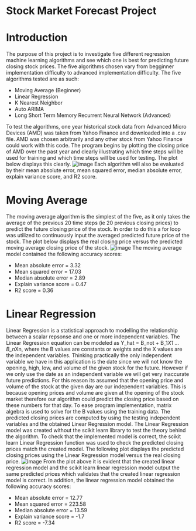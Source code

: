 # Stock Market Forecast Project

# Introduction
The purpose of this project is to investigate five different regression machine learning algorithms and see which one is best for predicting future closing stock prices. The five algorithms chosen vary from begginner implementation difficulty to advanced implementation difficulty. The five algorithms tested are as such: 
  - Moving Average (Beginner)
  - Linear Regression
  - K Nearest Neighbor
  - Auto ARIMA
  - Long Short Term Memory Recurrent Neural Network (Advanced)

To test the algorithms, one year historical stock data from Advanced Micro Devices (AMD) was taken from Yahoo Finance and downloaded into a .csv file. AMD was chosen arbitrarily and any other stock from Yahoo Finance could work with this code. The program begins by plotting the closing price of AMD over the past year and clearly illustrating which time steps will be used for training and which time steps will be used for testing. The plot below displays this clearly. 
![image](https://user-images.githubusercontent.com/37299986/117724558-edb01600-b1b1-11eb-943b-1e59e877dd7d.png)
Each algorithm will also be evaluated by their mean absolute error, mean squared error, median absolute error, explain variance score, and R2 score. 

# Moving Average
The moving average algorithm is the simplest of the five, as it only takes the average of the previous 20 time steps (ie 20 previous closing prices) to predict the future closing price of the stock. In order to do this a for loop was utilized to continuously input the averaged predicted future price of the stock. The plot below displays the real closing price versus the predicted moving average closing price of the stock. 
![image](https://user-images.githubusercontent.com/37299986/117724689-1f28e180-b1b2-11eb-9663-4067084885b9.png)
The moving average model contained the following accuracy scores: 
  - Mean absolute error = 3.32
  - Mean squared error = 17.03
  - Median absolute error = 2.89
  - Explain variance score = 0.47
  - R2 score = 0.36

# Linear Regression
Linear Regression is a statistical approach to modelling the relationship between a scalar repsonse and one or more independent variables. The Linear Regression equation can be modeled as Y_hat = B_not + B_1*X1 ... B_n*Xn, where the B values are constants or weights and the X values are the independent variables. Thinking practically the only independent variable we have in this application is the date since we will not know the opening, high, low, and volume of the given stock for the future. However if we only use the date as an independent variable we will get very inaccurate future predictions. For this reason its assumed that the opening price and volume of the stock at the given day are our independent variables. This is because opening prices and volume are given at the opening of the stock market therefore our algorithm could predict the closing price based on these numbers for that day. To ease program implementation, matrix algebra is used to solve for the B values using the training data. The predicted closing prices are computed by using the testing independent variables and the obtained Linear Regression model. 
The Linear Regression model was created without the scikit learn library to test the theory behind the algorithm. To check that the implemented model is correct, the scikit learn Linear Regression function was used to check the predicted closing prices match the created model. 
The following plot displays the predicted closing prices using the Linear Regression model versus the real closing price. 
![image](https://user-images.githubusercontent.com/37299986/117730464-5dc29a00-b1ba-11eb-83da-b3a84277ff16.png)
From the plot above it is evident that the created linear regression model and the scikit learn linear regression model output the same predicted prices which validates that the created linear regression model is correct. In addition, the linear regression model obtained the following accuracy scores: 
- Mean absolute error = 12.77
- Mean squared error = 223.58
- Median absolute error = 13.59
- Explain variance score = -1.7
- R2 score = -7.34

